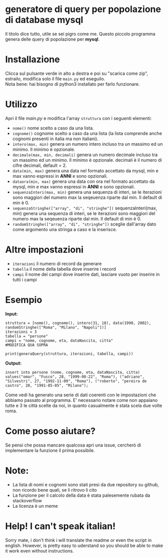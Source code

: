 # generatore di query per popolazione di database mysql
 Il titolo dice tutto, utile se sei pigro come me.
 Questo piccolo programma genera delle query di popolazione per 
 **mysql**.

# Installazione
Clicca sul pulsante verde in alto a destra e poi su "scarica come zip", estrailo, modifica solo il file `main.py` ed eseguilo. <br>
Nota bene: hai bisogno di python3 installato per farlo funzionare.
# Utilizzo
Apri il file *main.py* e modifica l'array `struttura` con i seguenti elementi:

- `nome()` nome scelto a caso da una lista.
- `cognome()` cognome scelto a caso da una lista (la lista comprende anche cognomi presenti in italia ma non italiani).
- `intero(max, min)`  genera un numero intero incluso tra un massimo ed un minimo. Il minimo è opzionale.
- `decimale(max, min, decimali)` genera un numero decimale incluso tra un massimo ed un minimo. Il minimo è opzionale. decimali è il numero di cifre decimali, default = 2.
- `data(min, max)` genera una data nel formato accettato da mysql, min e max vanno espressi in **ANNI** e sono opzionali.
- `dataora(min, max)` genera una data con ora nel formato accettato da mysql, min e max vanno espressi in **ANNI** e sono opzionali.
- `sequenzaInteri(max, min)` genera una sequenza di interi, se le iterazioni sono maggiori del numero max la seqeuenza riparte dal min. Il default di min è 0.
- `sequenzaStringhe(["array", "di", "stringhe"])` sequenzaInteri(max, min) genera una sequenza di interi, se le iterazioni sono maggiori del numero max la seqeuenza riparte dal min. Il default di min è 0.
- `randomStringhe(["array", "di", "stringhe"])` sceglie dall'array dato come argomento una stringa a caso e la inserisce.

# Altre impostazioni

- `iterazioni` il numero di record da generare
- `tabella` il nome della tabella dove inserire i record
- `campi` il nome dei campi dove inserire dati, lasciare vuoto per inserire in tutti i campi

# Esempio
**Input:**

```
struttura = [nome(), cognome(), intero(31, 18), data(1990, 2002), randomStringhe(["Roma", "Milano", "Napoli"])]
iterazioni = 3
tabella = "persone"
campi = "nome, cognome, eta, dataNascita, citta" 
#MODIFICA QUA SOPRA

print(generaQuery(struttura, iterazioni, tabella, campi))

```
**Output:**
```
insert into persone (nome, cognome, eta, dataNascita, citta) values("omar", "Fusco", 28, "1999-08-22", "Roma"), ("adriano", "Silvestri", 27, "1992-11-09", "Roma"), ("roberto", "pereira de castro", 28, "1991-05-05", "Milano");
```
Come vedi ha generato una serie di dati coerenti con le impostazioni che abbiamo passato al programma. E' necessario notare come non appaiano tutte e 3 le città scelte da noi, in quanto casualmente è stata scela due volte roma.

# Come posso aiutare?

Se pensi che possa mancare qualcosa apri una issue, cercherò di implementare la funzione il prima possibile.

# Note:
- La lista di nomi e cognomi sono stati presi da due repository su github, non ricordo bene quali, se li ritrovo li cito
- La funzione per il calcolo della data è stata palesemente rubata da stackoverflow
- La licenza è un meme

# Help! I can't speak italian!

Sorry mate, i don't think i will translate the readme or even the script in english. However, is pretty easy to uderstand so you should be able to make it work even without instructions.